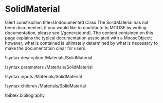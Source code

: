 <!-- MOOSE Documentation Stub: Remove this when content is added. -->

# SolidMaterial

!alert construction title=Undocumented Class
The SolidMaterial has not been documented, if you would like to contribute to MOOSE by
writing documentation, please see [/generate.md]. The content contained on this page explains
the typical documentation associated with a MooseObject; however, what is contained is ultimately
determined by what is necessary to make the documentation clear for users.

!syntax description /Materials/SolidMaterial

!syntax parameters /Materials/SolidMaterial

!syntax inputs /Materials/SolidMaterial

!syntax children /Materials/SolidMaterial

!bibtex bibliography
